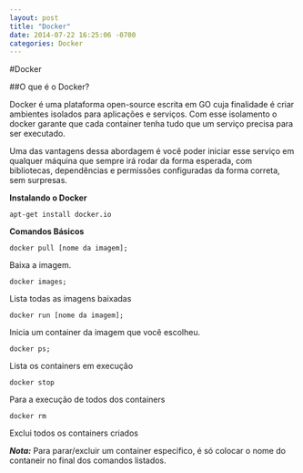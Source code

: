 ```yaml
---
layout: post
title: "Docker"
date: 2014-07-22 16:25:06 -0700
categories: Docker
---
```


#Docker

##O que é o Docker?

Docker é uma plataforma open-source escrita em GO cuja finalidade é criar ambientes isolados para aplicações e serviços. Com esse isolamento o docker garante que cada container tenha tudo que um serviço precisa para ser executado.

Uma das vantagens dessa abordagem é você poder iniciar esse serviço em qualquer máquina que sempre irá rodar da forma esperada, com bibliotecas, dependências e permissões configuradas da forma correta, sem surpresas.

**Instalando o Docker**

`
apt-get install docker.io
`

**Comandos Básicos**

```
docker pull [nome da imagem]; 
```
Baixa a imagem.

```
docker images;
```
Lista todas as imagens baixadas

```
docker run [nome da imagem]; 
```
Inicia um container da imagem que você escolheu.

```
docker ps; 
```
 Lista os containers em execução
 
```
docker stop
```
Para a execução de todos dos containers
 
```
docker rm
```
Exclui todos os containers criados

***Nota:*** Para parar/excluir um container especifico, é só colocar o nome do contaneir no final dos comandos listados. 